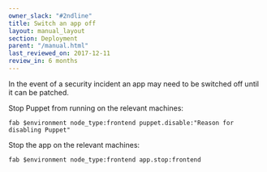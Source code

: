 ```yaml
---
owner_slack: "#2ndline"
title: Switch an app off
layout: manual_layout
section: Deployment
parent: "/manual.html"
last_reviewed_on: 2017-12-11
review_in: 6 months
---
```


In the event of a security incident an app may need to be switched off until it
can be patched.

Stop Puppet from running on the relevant machines:

```
fab $environment node_type:frontend puppet.disable:"Reason for disabling Puppet"
```

Stop the app on the relevant machines:

```
fab $environment node_type:frontend app.stop:frontend
```
